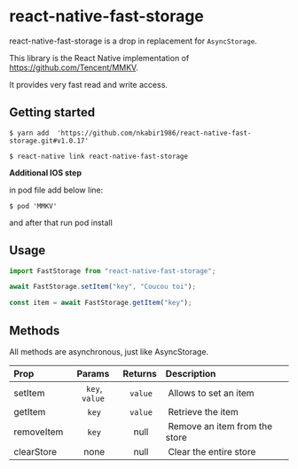 # react-native-fast-storage

react-native-fast-storage is a drop in replacement for `AsyncStorage`.

This library is the React Native implementation of https://github.com/Tencent/MMKV.

It provides very fast read and write access.

## Getting started

`$ yarn add  'https://github.com/nkabir1986/react-native-fast-storage.git#v1.0.17'`

`$ react-native link react-native-fast-storage`

**Additional IOS step**

in pod file add below line:

`$ pod 'MMKV'`

and after that run pod install

## Usage

```javascript
import FastStorage from "react-native-fast-storage";

await FastStorage.setItem("key", "Coucou toi");

const item = await FastStorage.getItem("key");
```

## Methods

All methods are asynchronous, just like AsyncStorage.

| Prop       |     Params      | Returns  | Description                    |
| :--------- | :-------------: | :------: | :----------------------------- |
| setItem    |  `key`, `value` |  `value` |  Allows to set an item         |
| getItem    |      `key`      |  `value` |  Retrieve the item             |
| removeItem |      `key`      |   null   |  Remove an item from the store |
| clearStore |       none      |   null   |  Clear the entire store        |
